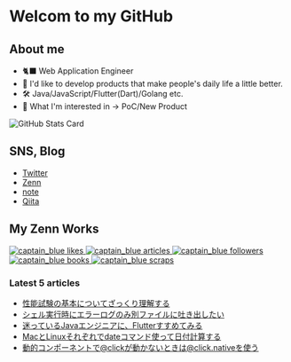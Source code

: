 # Welcom to my GitHub

## About me

- 🐈‍⬛ Web Application Engineer
- 💪  I'd like to develop products that make people's daily life a little better.
- 🛠 Java/JavaScript/Flutter(Dart)/Golang etc.
- 🌟 What I'm interested in → PoC/New Product

<!--
**captain-blue210/captain-blue210** is a ✨ _special_ ✨ repository because its `README.md` (this file) appears on your GitHub profile.

Here are some ideas to get you started:

- 🔭 I’m currently working on ...
- 🌱 I’m currently learning ...
- 👯 I’m looking to collaborate on ...
- 🤔 I’m looking for help with ...
- 💬 Ask me about ...
- 📫 How to reach me: ...
- 😄 Pronouns: ...
- ⚡ Fun fact: ...
-->

![GitHub Stats Card](https://github-readme-stats.vercel.app/api?username=captain-blue210&show_icons=true&count_private=true&theme=react)

## SNS, Blog
- [Twitter](https://twitter.com/captain_blue210)
- [Zenn](https://zenn.dev/captain_blue)
- [note](https://note.com/captain_blue)
- [Qiita](https://qiita.com/Captain_Blue)


## My Zenn Works
  <a href="https://zenn.dev/captain_blue">
    <img src="https://zenn.badge.nikaera.com/s/captain_blue/likes?style=for-the-badge" alt="captain_blue likes" />
  </a>
  <a href="https://zenn.dev/captain_blue/articles">
    <img src="https://zenn.badge.nikaera.com/s/captain_blue/articles?style=for-the-badge" alt="captain_blue articles" />
  </a>
  <a href="https://zenn.dev/captain_blue/followers">
    <img src="https://zenn.badge.nikaera.com/s/captain_blue/followers?style=for-the-badge" alt="captain_blue followers" />
  </a>
  <a href="https://zenn.dev/captain_blue/books">
    <img src="https://zenn.badge.nikaera.com/s/captain_blue/books?style=for-the-badge" alt="captain_blue books" />
  </a>
  <a href="https://zenn.dev/captain_blue/scraps">
    <img src="https://zenn.badge.nikaera.com/s/captain_blue/scraps?style=for-the-badge" alt="captain_blue scraps" />
  </a>
  
### Latest 5 articles
<!-- LATEST_ARTICLES_START -->
- [性能試験の基本についてざっくり理解する](https://zenn.dev/captain_blue/articles/understand-the-basics-of-performance-test)
- [シェル実行時にエラーログのみ別ファイルに吐き出したい](https://zenn.dev/captain_blue/articles/redirect-error-log)
- [迷っているJavaエンジニアに、Flutterすすめてみる](https://zenn.dev/captain_blue/articles/java-programmer-meets-flutter)
- [MacとLinuxそれぞれでdateコマンド使って日付計算する](https://zenn.dev/captain_blue/articles/using-the-date-on-mac-and-linux)
- [動的コンポーネントで@clickが動かないときは@click.nativeを使う](https://zenn.dev/captain_blue/articles/nuxt-click-event-does-not-move)
<!-- LATEST_ARTICLES_END -->
